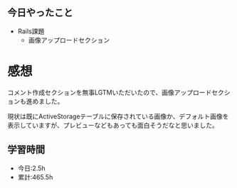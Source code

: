 ## 今日やったこと
- Rails課題
  - 画像アップロードセクション 

# 感想
コメント作成セクションを無事LGTMいただいたので、画像アップロードセクションも進めました。

現状は既にActiveStorageテーブルに保存されている画像か、デフォルト画像を表示していますが、プレビューなどもあっても面白そうだなと思いました。

## 学習時間
- 今日:2.5h
- 累計:465.5h

